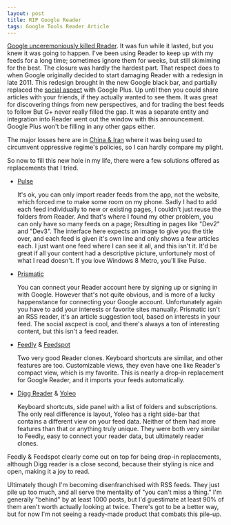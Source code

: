 ```yaml
---
layout: post
title: RIP Google Reader
tags: Google Tools Reader Article
---
```


[Google unceremoniously killed Reader](http://googleblog.blogspot.com/2013/03/a-second-spring-of-cleaning.html). 
It was fun while it lasted, but you knew it was going to happen. 
I've been using Reader to keep up with my feeds for a long time; sometimes ignore them for weeks, but still skimiming for the best. 
The closure was hardly the hardest part. 
That respect does to when Google originally decided to start damaging Reader with a redesign in late 2011. 
This redesign brought in the new Google black bar, and partially replaced the [social aspect](http://www.buzzfeed.com/robf4/googles-lost-social-network) with Google Plus. 
Up until then you could share articles with your friends, if they actually wanted to see them.
It was great for discovering things from new perspectives, and for trading the best feeds to follow But G+ never really filled the gap. 
It was a separate entity and integration into Reader went out the window with this announcement.
Google Plus won't be filling in any other gaps either.

The major losses here are in [China &amp; Iran](http://www.techdirt.com/articles/20130314/08462522321/unintended-consequences-google-reader-shutdown-losing-key-tool-to-get-around-censored-internet-iran-china.shtml)
where it was being used to circumvent oppressive regime's policies, so I can hardly compare my plight.

So now to fill this new hole in my life, there were a few solutions offered as replacements that I tried.

* [Pulse](http://pulse.me)

   It's ok, you can only import reader feeds from the app, not the website, which forced me to make some room on my phone. 
   Sadly I had to add each feed individually to new or existing pages, I couldn't just reuse the folders from Reader.
   And that's where I found my other problem, you can only have so many feeds on a page; Resulting in pages like "Dev2" and "Dev3".
   The interface here expects an image to give you the title over, and each feed is given it's own line and only shows a few articles each. 
   I just want one feed where I can see it all, and this isn't it. 
   It'd be great if all your content had a descriptive picture, unfortunely most of what I read doesn't.
   If you love Windows 8 Metro, you'll like Pulse.
* [Prismatic](http://getprismatic.com)

   You can connect your Reader account here by signing up or signing in with Google.
   However that's not quite obvious, and is more of a lucky happenstance for connecting your Google account.
   Unfortunately again you have to add your interests or favorite sites manually.
   Prismatic isn't an RSS reader, it's an article suggestion tool, based on interests in your feed. 
   The social ascpect is cool, and there's always a ton of interesting content, but this isn't a feed reader.
* [Feedly](http://www.feedly.com/) &amp; [Feedspot](http://www.feedspot.com)

   Two very good Reader clones. Keyboard shortcuts are similar, and other features are too.
   Customizable views, they even have one like Reader's compact view, which is my favorite.
   This is nearly a drop-in replacement for Google Reader, and it imports your feeds automatically.
* [Digg Reader](https://digg.com/reader/) &amp; [Yoleo](http://yoleoreader.com/)

   Keyboard shortcuts, side panel with a list of folders and subscriptions. The only real difference is layout, Yoleo has a right side-bar that contains a different view on your feed data.
   Neither of them had more features than that or anything truly unique. They were both very similar to Feedly, easy to connect your reader data, but ultimately reader clones.


Feedly &amp; Feedspot clearly come out on top for being drop-in replacements, 
although Digg reader is a close second, because their styling is nice and open, 
making it a joy to read. 

Ultimately though I'm becoming disenfranchised with RSS feeds.
They just pile up too much, and all serve the mentality of "you can't miss a thing." 
I'm generally "behind" by at least 1000 posts, but I'd guestimate at least 90% of them aren't worth actually looking at twice.
There's got to be a better way, but for now I'm not seeing a ready-made product that combats this pile-up.
